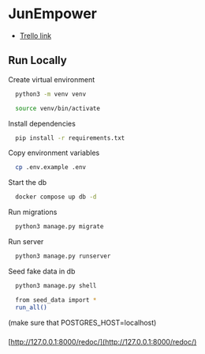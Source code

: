 
# JunEmpower

* [Trello link](https://trello.com/invite/b/POfUlFfE/ATTId5fe0550f25f46f2da9472abae9a17b94944872B/sprint-board)


## Run Locally

Create virtual environment

```bash
  python3 -m venv venv
```

```bash
  source venv/bin/activate
```

Install dependencies

```bash
  pip install -r requirements.txt
```
Copy environment variables

```bash
  cp .env.example .env
```
Start the db

```bash
  docker compose up db -d
```
Run migrations

```bash
  python3 manage.py migrate
```
Run server

```bash
  python3 manage.py runserver
```
Seed fake data in db

```bash
  python3 manage.py shell
```
```bash
  from seed_data import *
  run_all()
```
(make sure that POSTGRES_HOST=localhost)
### 

[http://127.0.0.1:8000/redoc/](http://127.0.0.1:8000/redoc/)

